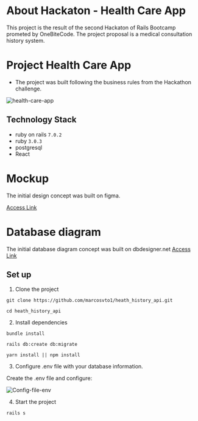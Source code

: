 # About Hackaton - Health Care App
This project is the result of the second Hackaton of Rails Bootcamp prometed by OneBiteCode. The project proposal is a medical consultation history system.

# Project Health Care App
- The project was built following the business rules from the Hackathon challenge.

![health-care-app](https://i.ibb.co/fXHmZtH/health-care-app.gif)

## Technology Stack

- ruby on rails ``7.0.2``
- ruby ``3.0.3``
- postgresql 
- React

# Mockup
The initial design concept was built on figma.

<a href="https://github.com/marcosvto1/heath_history_api/blob/main/public/mockup/health.pdf" target="_blank">Access Link</a>


# Database diagram
The initial database diagram concept was built on dbdesigner.net
<a href="https://github.com/marcosvto1/heath_history_api/blob/main/public/diagram-database/diagram-database.png" target="_blank">Access Link</a>

## Set up

1. Clone the project
```
git clone https://github.com/marcosvto1/heath_history_api.git
```
```
cd heath_history_api
```
2. Install dependencies
``` 
bundle install
``` 
``` 
rails db:create db:migrate
``` 
``` 
yarn install || npm install
``` 

3. Configure .env file with your database information. 
<p> Create the .env file and configure:

![Config-file-env](https://github.com/marcosvto1/heath_history_api/blob/main/public/dotenv/dotenv.png)

4. Start the project
```
rails s
```
